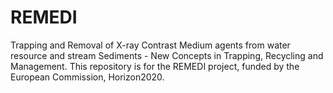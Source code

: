 # REMEDI
Trapping and Removal of X-ray Contrast Medium agents from water resource and stream Sediments - New Concepts in Trapping, Recycling and Management. This repository is for the REMEDI project, funded by the European Commission, Horizon2020.
